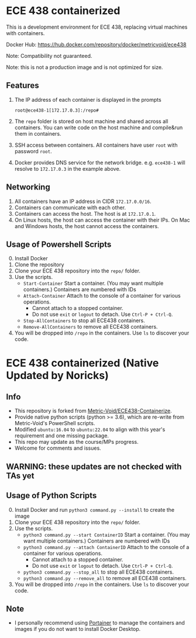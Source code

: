 # ECE 438 containerized

This is a development environment for ECE 438, replacing virtual machines with containers.

Docker Hub: https://hub.docker.com/repository/docker/metricvoid/ece438

Note: Compatibility not guaranteed. 

Note: this is not a production image and is not optimized for size.

## Features
1. The IP address of each container is displayed in the prompts
    ```
    root@ece438-1[172.17.0.3]:/repo#
    ```
2. The `repo` folder is stored on host machine and shared across all containers. You can write code on the host machine and compile&run them in containers.

3. SSH access between containers. All containers have user `root` with password `root`.

4. Docker provides DNS service for the network bridge. e.g. `ece438-1` will resolve to `172.17.0.3` in the example above.

## Networking
1. All containers have an IP address in CIDR `172.17.0.0/16`.
2. Containers can communicate with each other.
3. Containers can access the host. The host is at `172.17.0.1`.
4. On Linux hosts, the host can access the container with their IPs. On Mac and Windows hosts, the host cannot access the containers.

## Usage of Powershell Scripts
0. Install Docker
1. Clone the repository
2. Clone your ECE 438 repository into the `repo/` folder.
3. Use the scripts.
   - `Start-Container` Start a container. (You may want multiple containers.) Containers are numbered with IDs
   - `Attach-Container` Attach to the console of a container for various operations.
     - Cannot attach to a stopped container.
     - Do not use `exit` or `logout` to detach. Use `Ctrl-P + Ctrl-Q`.
   - `Stop-AllContainers` to stop all ECE438 containers.
   - `Remove-AllContainers` to remove all ECE438 containers.  
4. You will be dropped into `/repo` in the containers. Use `ls` to discover your code.


# ECE 438 containerized (Native Updated by Noricks)

## Info
- This repository is forked from [Metric-Void/ECE438-Containerize](https://github.com/Metric-Void/ECE438-Containerize).
- Provide native python scripts (python >= 3.6), which are re-write from Metric-Void's PowerShell scripts.
- Modified `ubuntu:16.04` to `ubuntu:22.04` to align with this year's requirement and one missing package.
- This repo may update as the course/MPs progress.
- Welcome for comments and issues.

## WARNING: these updates are not checked with TAs yet

## Usage of Python Scripts
0. Install Docker and run `python3 command.py --install` to create the image
1. Clone your ECE 438 repository into the `repo/` folder.
2. Use the scripts.
   - `python3 command.py --start ContainerID` Start a container. (You may want multiple containers.) Containers are numbered with IDs
   - `python3 command.py --attach ContainerID` Attach to the console of a container for various operations.
     - Cannot attach to a stopped container.
     - Do not use `exit` or `logout` to detach. Use `Ctrl-P + Ctrl-Q`.
   - `python3 command.py --stop_all` to stop all ECE438 containers.
   - `python3 command.py --remove_all` to remove all ECE438 containers.
3. You will be dropped into `/repo` in the containers. Use `ls` to discover your code.  

## Note
- I personally recommend using [Portainer](https://docs.portainer.io/v/ce-2.9/start/install/server/docker/linux) to manage the containers and images if you do not want to install Docker Desktop.